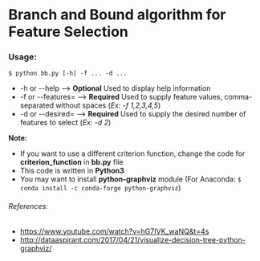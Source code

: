 # Branch and Bound algorithm for Feature Selection

### Usage:
```
$ python bb.py [-h] -f ... -d ...
```
* -h or --help --> __Optional__ Used to display help information
* -f or --features= --> __Required__ Used to supply feature values, comma-separated without spaces (_Ex: -f 1,2,3,4,5_)
* -d or --desired= --> __Required__ Used to supply the desired number of features to select (_Ex: -d 2_)

__Note:__
* If you want to use a different criterion function, change the code for __criterion_function__ in __bb.py__ file
* This code is written in __Python3__
* You may want to install __python-graphviz__ module (For Anaconda: ```$ conda install -c conda-forge python-graphviz```)

###### References:
* https://www.youtube.com/watch?v=hG7IVK_waNQ&t=4s
* http://dataaspirant.com/2017/04/21/visualize-decision-tree-python-graphviz/
